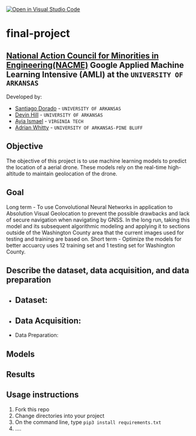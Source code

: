 [![Open in Visual Studio Code](https://classroom.github.com/assets/open-in-vscode-c66648af7eb3fe8bc4f294546bfd86ef473780cde1dea487d3c4ff354943c9ae.svg)](https://classroom.github.com/online_ide?assignment_repo_id=8127826&assignment_repo_type=AssignmentRepo)
<!--
Name of your teams' final project
-->
# final-project
## [National Action Council for Minorities in Engineering(NACME)](https://www.nacme.org) Google Applied Machine Learning Intensive (AMLI) at the `UNIVERSITY OF ARKANSAS`

<!--
List all of the members who developed the project and
link to each members respective GitHub profile
-->
Developed by: 
- [Santiago Dorado](https://github.com/dorasanti) - `UNIVERSITY OF ARKANSAS`
- [Devin Hill](https://github.com/Vuxify) - `UNIVERSITY OF ARKANSAS` 
- [Ayia Ismael](https://github.com/daholypandah) - `VIRGINIA TECH` 
- [Adrian Whitty](https://github.com/adrianwhitty2022) - `UNIVERSITY OF ARKANSAS-PINE BLUFF`

## Objective
The objective of this project is to use machine learning models to predict the location of a aerial drone. These models rely on the real-time high-altitude to maintain geolocation of the drone.
## Goal
Long term
    - To use Convolutional Neural Networks in application to Absolution Visual Geolocation to prevent the possible drawbacks and lack of secure navigation when navigating by GNSS. In the long run, taking this model and its subsequent algorithmic modeling and applying it to sections outside of the Washington County area that the current images used for testing and training are based on. 
Short term
    - Optimize the models for better accuarcy uses 12 training set and 1 testing set for Washington County.

## Describe the dataset, data acquisition, and data preparation
- Dataset: 
    -
- Data Acquisition:
    -
- Data Preparation:

## Models

## Results

## Usage instructions
<!--
Give details on how to install fork and install your project. You can get all of the python dependencies for your project by typing `pip3 freeze requirements.txt` on the system that runs your project. Add the generated `requirements.txt` to this repo.
-->
1. Fork this repo
2. Change directories into your project
3. On the command line, type `pip3 install requirements.txt`
4. ....

